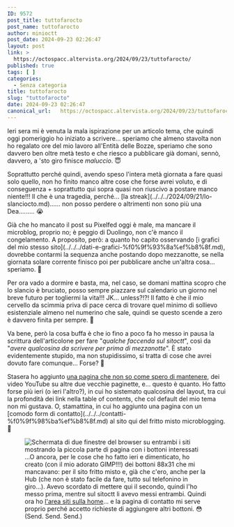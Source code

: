 ```yaml
---
ID: 9572
post_title: tuttofarocto
post_name: tuttofarocto
author: minioctt
post_date: 2024-09-23 02:26:47
layout: post
link: >
  https://octospacc.altervista.org/2024/09/23/tuttofarocto/
published: true
tags: [ ]
categories:
  - Senza categoria
title: tuttofarocto
slug: "tuttofarocto"
date: 2024-09-23 02:26:47
canonical_url:   https://octospacc.altervista.org/2024/09/23/tuttofarocto/
---
```

<!-- wp:paragraph -->
<p markdown="1">Ieri sera mi è venuta la mala ispirazione per un articolo tema, che quindi oggi pomeriggio ho iniziato a scrivere... speriamo che almeno stavolta non ho regalato ore del mio lavoro all'Entità delle Bozze, speriamo che sono davvero ben oltre metà testo e che riesco a pubblicare già domani, sennò, davvero, a 'sto giro finisce <em>maluccio</em>. 😇</p>
<!-- /wp:paragraph -->

<!-- wp:paragraph -->
<p markdown="1">Soprattutto perché quindi, avendo speso l'intera metà giornata a fare quasi solo quello, non ho finito manco altre cose che forse avrei voluto, e di conseguenza + soprattutto qui sopra quasi non riuscivo a postare manco niente!!! Il che è una tragedia, perché... [la streak](../../../2024/09/21/lo-slanciocto.md)...... non posso perdere o altrimenti non sono più una Dea......... 😭</p>
<!-- /wp:paragraph -->

<!-- wp:paragraph -->
<p markdown="1">Già che ho mancato il post su Pixelfed oggi è male, ma mancare il microblog, proprio no; è peggio di Duolingo, non c'è manco il congelamento. A proposito, però: a quanto ho capito osservando [i grafici del mio stesso sito](../../../dati-e-grafici-%f0%9f%93%8a%ef%b8%8f.md), dovrebbe contarmi la sequenza anche postando dopo mezzanotte, se nella giornata solare corrente finisco poi per pubblicare anche un'altra cosa... speriamo. 🙏</p>
<!-- /wp:paragraph -->

<!-- wp:paragraph -->
<p markdown="1">Per ora vado a dormire e basta, ma, nel caso, se domani mattina scopro che lo slancio è bruciato, posso sempre piazzare sul calendario un giorno nel breve futuro per togliermi la vita!!! JK... unless?!?! Il fatto è che il mio cervello da scimmia priva di pace cerca di trovare quel minimo di sollievo esistenziale almeno nel numerino che sale, quindi se questo scende a zero è davvero finita per sempre. 🤢</p>
<!-- /wp:paragraph -->

<!-- wp:paragraph -->
<p markdown="1">Va bene, però la cosa buffa è che io fino a poco fa ho messo in pausa la scrittura dell'articolone per fare "<em>qualche faccenda sul sitoctt</em>", così da "<em>avere qualcosina da scrivere per prima di mezzanotte</em>". È stato evidentemente stupido, ma non stupidissimo, si tratta di cose che avrei dovuto fare comunque... Forse? 🤭</p>
<!-- /wp:paragraph -->

<!-- wp:paragraph -->
<p markdown="1">Stasera ho aggiunto <a href="https://sitoctt.octt.eu.org/it/miscellanea/%EF%B8%8F-Raccolta-Tecnologia-Mista/">una pagina che non so come spero di mantenere</a>, dei video YouTube su altre due vecchie paginette, e... questo è quanto. Ho fatto forse più ieri (o ieri l'altro?), in cui ho sistemato qualcosina del layout, tra cui la profondità dei link nella table of contents, che col default del mio tema non mi gustava. O, stamattina, in cui ho aggiunto una pagina con un [comodo form di contatto](../../../contatti-%f0%9f%98%ba%ef%b8%8f.md) al sito qui del fritto misto microblogging. 🥰</p>
<!-- /wp:paragraph -->

<!-- wp:paragraph -->
<p markdown="1"></p>
<!-- /wp:paragraph -->

<!-- wp:image {"id":9573,"sizeSlug":"full","linkDestination":"none"} -->
<figure class="wp-block-image size-full"><img src="https://octospacc.github.io/microblog-mirror/assets/uploads/2024/09/image-5.png" alt="Schermata di due finestre del browser su entrambi i siti mostrando la piccola parte di pagina con i bottoni interessati" class="wp-image-9573"/><figcaption class="wp-element-caption">...O ancora, per le cose che ho fatto ieri e dimenticato, ho creato (con il mio adorato GIMP!!!) dei bottoni 88x31 che mi mancavano: per il sito fritto misto e, già che c'ero, anche per la Hub (che non è stato facile da fare, tutto sul telefonino in giro...). Avevo scordato di mettere qui il secondo, quindi l'ho messo prima, mentre sul sitoctt li avevo messi entrambi. Quindi ora ho <a href="https://octospacc.altervista.org/#area-siti">l'area siti sulla home</a>... e la pagina di contatto mi serve proprio perché accetto richieste di aggiungere altri bottoni. 😳 (Send. Send. Send.)</figcaption></figure>
<!-- /wp:image -->